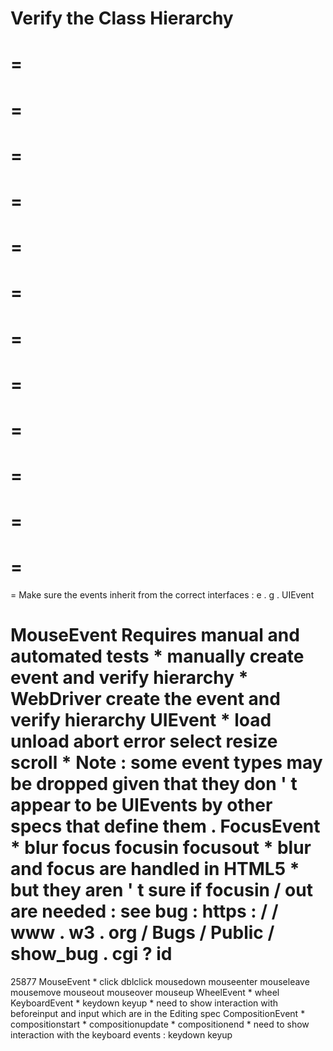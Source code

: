 Verify
the
Class
Hierarchy
=
=
=
=
=
=
=
=
=
=
=
=
=
=
=
=
=
=
=
=
=
=
=
=
=
=
Make
sure
the
events
inherit
from
the
correct
interfaces
:
e
.
g
.
UIEvent
>
MouseEvent
Requires
manual
and
automated
tests
*
manually
create
event
and
verify
hierarchy
*
WebDriver
create
the
event
and
verify
hierarchy
UIEvent
*
load
unload
abort
error
select
resize
scroll
*
Note
:
some
event
types
may
be
dropped
given
that
they
don
'
t
appear
to
be
UIEvents
by
other
specs
that
define
them
.
FocusEvent
*
blur
focus
focusin
focusout
*
blur
and
focus
are
handled
in
HTML5
*
but
they
aren
'
t
sure
if
focusin
/
out
are
needed
:
see
bug
:
https
:
/
/
www
.
w3
.
org
/
Bugs
/
Public
/
show_bug
.
cgi
?
id
=
25877
MouseEvent
*
click
dblclick
mousedown
mouseenter
mouseleave
mousemove
mouseout
mouseover
mouseup
WheelEvent
*
wheel
KeyboardEvent
*
keydown
keyup
*
need
to
show
interaction
with
beforeinput
and
input
which
are
in
the
Editing
spec
CompositionEvent
*
compositionstart
*
compositionupdate
*
compositionend
*
need
to
show
interaction
with
the
keyboard
events
:
keydown
keyup
